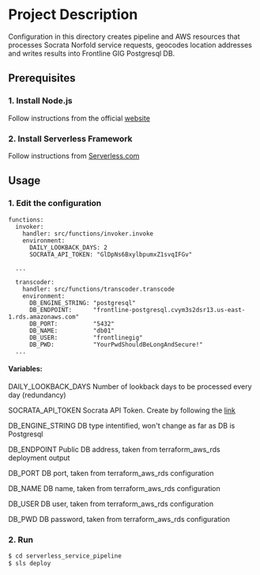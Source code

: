 # Project Description
Configuration in this directory creates pipeline and AWS resources that processes Socrata Norfold service requests, geocodes location addresses and writes results into Frontline GIG Postgresql DB. 


## Prerequisites

### 1. Install Node.js

Follow instructions from the official [website](https://nodejs.org/en/download/)

### 2. Install Serverless Framework

Follow instructions from [Serverless.com](https://www.serverless.com/framework/docs/providers/aws/guide/installation)

## Usage

### 1. Edit the configuration

```sls
functions:
  invoker:
    handler: src/functions/invoker.invoke
    environment:
      DAILY_LOOKBACK_DAYS: 2
      SOCRATA_API_TOKEN: "GlDpNs6BxylbpumxZ1svqIFGv"

  ...

  transcoder:
    handler: src/functions/transcoder.transcode
    environment:
      DB_ENGINE_STRING: "postgresql"
      DB_ENDPOINT:      "frontline-postgresql.cvym3s2dsr13.us-east-1.rds.amazonaws.com"
      DB_PORT:          "5432"
      DB_NAME:          "db01"
      DB_USER:          "frontlinegig"
      DB_PWD:           "YourPwdShouldBeLongAndSecure!"
  ...
```

#### Variables:
DAILY_LOOKBACK_DAYS         Number of lookback days to be processed every day (redundancy)

SOCRATA_API_TOKEN           Socrata API Token. Create by following the [link](https://data.norfolk.gov/login)

DB_ENGINE_STRING            DB type intentified, won't change as far as DB is Postgresql

DB_ENDPOINT                 Public DB address, taken from terraform_aws_rds deployment output

DB_PORT                     DB port, taken from terraform_aws_rds configuration

DB_NAME                     DB name, taken from terraform_aws_rds configuration

DB_USER                     DB user, taken from terraform_aws_rds configuration

DB_PWD                      DB password, taken from terraform_aws_rds configuration

### 2. Run

```bash
$ cd serverless_service_pipeline
$ sls deploy
```
